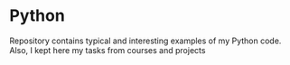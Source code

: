 # Python
Repository contains typical and interesting examples of my Python code. Also, I kept here my tasks from courses and projects
